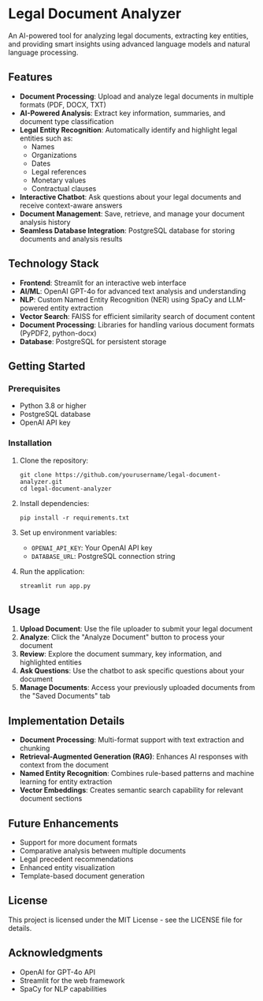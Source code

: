 # Legal Document Analyzer

An AI-powered tool for analyzing legal documents, extracting key entities, and providing smart insights using advanced language models and natural language processing.

## Features

- **Document Processing**: Upload and analyze legal documents in multiple formats (PDF, DOCX, TXT)
- **AI-Powered Analysis**: Extract key information, summaries, and document type classification
- **Legal Entity Recognition**: Automatically identify and highlight legal entities such as:
  - Names
  - Organizations
  - Dates
  - Legal references
  - Monetary values
  - Contractual clauses
- **Interactive Chatbot**: Ask questions about your legal documents and receive context-aware answers
- **Document Management**: Save, retrieve, and manage your document analysis history
- **Seamless Database Integration**: PostgreSQL database for storing documents and analysis results

## Technology Stack

- **Frontend**: Streamlit for an interactive web interface
- **AI/ML**: OpenAI GPT-4o for advanced text analysis and understanding
- **NLP**: Custom Named Entity Recognition (NER) using SpaCy and LLM-powered entity extraction
- **Vector Search**: FAISS for efficient similarity search of document content
- **Document Processing**: Libraries for handling various document formats (PyPDF2, python-docx)
- **Database**: PostgreSQL for persistent storage

## Getting Started

### Prerequisites

- Python 3.8 or higher
- PostgreSQL database
- OpenAI API key

### Installation

1. Clone the repository:
   ```
   git clone https://github.com/yourusername/legal-document-analyzer.git
   cd legal-document-analyzer
   ```

2. Install dependencies:
   ```
   pip install -r requirements.txt
   ```

3. Set up environment variables:
   - `OPENAI_API_KEY`: Your OpenAI API key
   - `DATABASE_URL`: PostgreSQL connection string

4. Run the application:
   ```
   streamlit run app.py
   ```

## Usage

1. **Upload Document**: Use the file uploader to submit your legal document
2. **Analyze**: Click the "Analyze Document" button to process your document
3. **Review**: Explore the document summary, key information, and highlighted entities
4. **Ask Questions**: Use the chatbot to ask specific questions about your document
5. **Manage Documents**: Access your previously uploaded documents from the "Saved Documents" tab

## Implementation Details

- **Document Processing**: Multi-format support with text extraction and chunking
- **Retrieval-Augmented Generation (RAG)**: Enhances AI responses with context from the document
- **Named Entity Recognition**: Combines rule-based patterns and machine learning for entity extraction
- **Vector Embeddings**: Creates semantic search capability for relevant document sections

## Future Enhancements

- Support for more document formats
- Comparative analysis between multiple documents
- Legal precedent recommendations
- Enhanced entity visualization
- Template-based document generation

## License

This project is licensed under the MIT License - see the LICENSE file for details.

## Acknowledgments

- OpenAI for GPT-4o API
- Streamlit for the web framework
- SpaCy for NLP capabilities